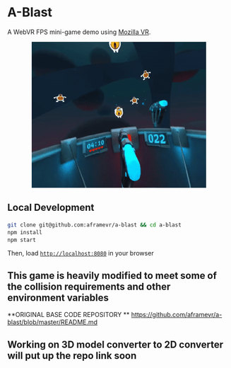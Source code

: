 # A-Blast

A WebVR FPS mini-game demo using  [Mozilla VR](http://mozvr.com).
<p align="center">
  <img src="assets/readme/a-blast-3s.gif" alt="Recording of A-Blast gameplay">
</p>

## Local Development

```bash
git clone git@github.com:aframevr/a-blast && cd a-blast
npm install
npm start
```
Then, load [`http://localhost:8080`](http://localhost:8080) in your browser
## This game is heavily modified to meet some of the collision requirements and other environment variables 

**ORIGINAL BASE CODE REPOSITORY **
https://github.com/aframevr/a-blast/blob/master/README.md

## Working on 3D model converter to 2D converter will put up the repo link soon 
